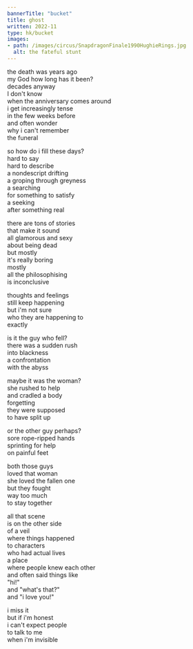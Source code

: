 ```yaml
---
bannerTitle: "bucket" 
title: ghost
written: 2022-11
type: hk/bucket
images:
- path: /images/circus/SnapdragonFinale1990HughieRings.jpg
  alt: the fateful stunt
---
```


the death was years ago  
my God how long has it been?  
decades anyway  
I don't know  
when the anniversary comes around  
i get increasingly tense  
in the few weeks before  
and often wonder  
why i can't remember  
the funeral  
  
so how do i fill these days?  
hard to say  
hard to describe  
a nondescript drifting  
a groping through greyness  
a searching  
for something to satisfy  
a seeking  
after something real  
  
there are tons of stories  
that make it sound  
all glamorous and sexy  
about being dead  
but mostly  
it's really boring  
mostly  
all the philosophising  
is inconclusive  
  
thoughts and feelings  
still keep happening  
but i'm not sure  
who they are happening to  
exactly  
  
is it the guy who fell?  
there was a sudden rush  
into blackness  
a confrontation  
with the abyss  

maybe it was the woman?  
she rushed to help    
and cradled a body    
forgetting  
they were supposed  
to have split up  

or the other guy perhaps?  
sore rope-ripped hands  
sprinting for help  
on painful feet  

both those guys  
loved that woman  
she loved the fallen one  
but they fought  
way too much  
to stay together  
  
all that scene  
is on the other side  
of a veil  
where things happened  
to characters  
who had actual lives  
a place  
where people knew each other  
and often said things like  
"hi!"  
and "what's that?"  
and "i love you!"  
  
i miss it  
but if i'm honest  
i can't expect people  
to talk to me  
when i'm invisible  
  
